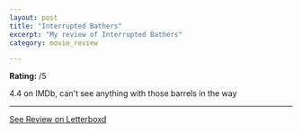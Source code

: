 ```yaml
---
layout: post
title: "Interrupted Bathers"
excerpt: "My review of Interrupted Bathers"
category: movie_review

---
```


**Rating:** /5

4.4 on IMDb, can't see anything with those barrels in the way

<hr>

[See Review on Letterboxd](https://boxd.it/4P9jlh)
